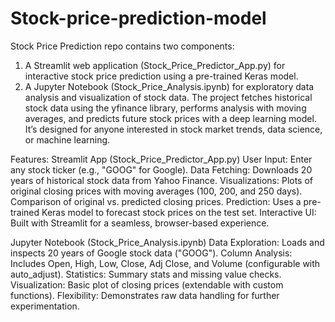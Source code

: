 # Stock-price-prediction-model

Stock Price Prediction repo contains two components:
1. A Streamlit web application (Stock_Price_Predictor_App.py) for interactive stock price prediction using a pre-trained Keras model.
2. A Jupyter Notebook (Stock_Price_Analysis.ipynb) for exploratory data analysis and visualization of stock data.
The project fetches historical stock data using the yfinance library, performs analysis with moving averages, and predicts future stock prices with a deep learning model. It’s designed for anyone interested in stock market trends, data science, or machine learning.

Features: 
Streamlit App (Stock_Price_Predictor_App.py)
User Input: Enter any stock ticker (e.g., "GOOG" for Google).
Data Fetching: Downloads 20 years of historical stock data from Yahoo Finance.
Visualizations:
Plots of original closing prices with moving averages (100, 200, and 250 days).
Comparison of original vs. predicted closing prices.
Prediction: Uses a pre-trained Keras model to forecast stock prices on the test set.
Interactive UI: Built with Streamlit for a seamless, browser-based experience.

Jupyter Notebook (Stock_Price_Analysis.ipynb)
Data Exploration: Loads and inspects 20 years of Google stock data ("GOOG").
Column Analysis: Includes Open, High, Low, Close, Adj Close, and Volume (configurable with auto_adjust).
Statistics: Summary stats and missing value checks.
Visualization: Basic plot of closing prices (extendable with custom functions).
Flexibility: Demonstrates raw data handling for further experimentation.
